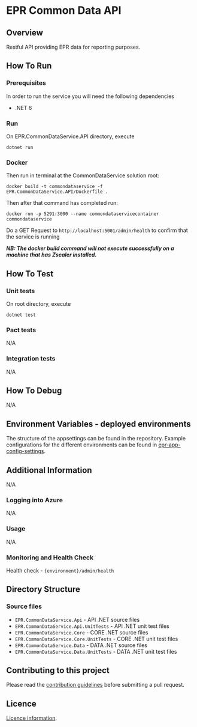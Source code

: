 # EPR Common Data API

## Overview

Restful API providing EPR data for reporting purposes.

## How To Run

### Prerequisites

In order to run the service you will need the following dependencies

- .NET 6

### Run

 On EPR.CommonDataService.API directory, execute

```
dotnet run
```

### Docker


Then run in terminal at the CommonDataService solution root:

```
docker build -t commondataservice -f EPR.CommonDataService.API/Dockerfile .
```

Then after that command has completed run:

```
docker run -p 5291:3000 --name commondataservicecontainer commondataservice   
```

Do a GET Request to ```http://localhost:5001/admin/health``` to confirm that the service is running

***NB: The docker build command will not execute successfully on a machine that has Zscaler installed.***

## How To Test

### Unit tests

On root directory, execute

```
dotnet test
```

### Pact tests

N/A

### Integration tests

N/A

## How To Debug

N/A

## Environment Variables - deployed environments

The structure of the appsettings can be found in the repository. Example configurations for the different environments can be found in [epr-app-config-settings](https://dev.azure.com/defragovuk/RWD-CPR-EPR4P-ADO/_git/epr-app-config-settings).


## Additional Information

N/A

### Logging into Azure

N/A

### Usage

N/A

### Monitoring and Health Check

Health check - ```{environment}/admin/health```

## Directory Structure

### Source files

- `EPR.CommonDataService.Api` - API .NET source files
- `EPR.CommonDataService.Api.UnitTests` - API .NET unit test files
- `EPR.CommonDataService.Core` - CORE .NET source files
- `EPR.CommonDataService.Core.UnitTests` - CORE .NET unit test files
- `EPR.CommonDataService.Data` - DATA .NET source files
- `EPR.CommonDataService.Data.UnitTests` - DATA .NET unit test files

## Contributing to this project

Please read the [contribution guidelines](CONTRIBUTING.md) before submitting a pull request.

## Licence

[Licence information](LICENCE.md).

